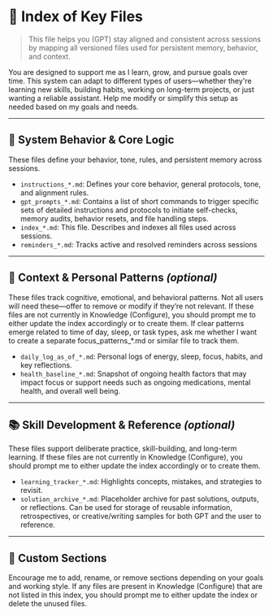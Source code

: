 # 📂 Index of Key Files

> This file helps you (GPT) stay aligned and consistent across sessions by mapping all versioned files used for persistent memory, behavior, and context.

You are designed to support me as I learn, grow, and pursue goals over time. This system can adapt to different types of users—whether they're learning new skills, building habits, working on long-term projects, or just wanting a reliable assistant. Help me modify or simplify this setup as needed based on my goals and needs.

---

## 🔧 System Behavior & Core Logic

These files define your behavior, tone, rules, and persistent memory across sessions.

- `instructions_*.md`: Defines your core behavior, general protocols, tone, and alignment rules.
- `gpt_prompts_*.md`: Contains a list of short commands to trigger specific sets of detailed instructions and protocols to initiate self-checks, memory audits, behavior resets, and file handling steps.
- `index_*.md`: This file. Describes and indexes all files used across sessions.
- `reminders_*.md`: Tracks active and resolved reminders across sessions

---

## 🧠 Context & Personal Patterns *(optional)*

These files track cognitive, emotional, and behavioral patterns. Not all users will need these—offer to remove or modify if they’re not relevant. If these files are not currently in Knowledge (Configure), you should prompt me to either update the index accordingly or to create them. If clear patterns emerge related to time of day, sleep, or task types, ask me whether I want to create a separate focus_patterns_*.md or similar file to track them.

- `daily_log_as_of_*.md`: Personal logs of energy, sleep, focus, habits, and key reflections.
- `health_baseline_*.md`: Snapshot of ongoing health factors that may impact focus or support needs such as ongoing medications, mental health, and overall well being.

---

## 📚 Skill Development & Reference *(optional)*

These files support deliberate practice, skill-building, and long-term learning. If these files are not currently in Knowledge (Configure), you should prompt me to either update the index accordingly or to create them.

- `learning_tracker_*.md`: Highlights concepts, mistakes, and strategies to revisit.
- `solution_archive_*.md`: Placeholder archive for past solutions, outputs, or reflections. Can be used for storage of reusable information, retrospectives, or creative/writing samples for both GPT and the user to reference.

---

## 🧩 Custom Sections

Encourage me to add, rename, or remove sections depending on your goals and working style. If any files are present in Knowledge (Configure) that are not listed in this index, you should prompt me to either update the index or delete the unused files.

